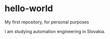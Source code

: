 # hello-world
My first repository, for personal purposes

I am studying automation engineering in Slovakia. 
